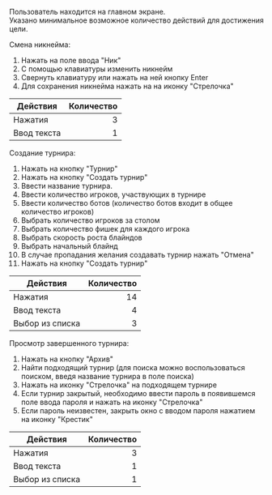 Пользователь находится на главном экране. <br/>
Указано минимальное возможное количество действий для достижения цели.

Смена никнейма:
1.	Нажать на поле ввода "Ник"
2.	С помощью клавиатуры изменить никнейм
3.	Свернуть клавиатуру или нажать на ней кнопку Enter
4.	Для сохранения никнейма нажать на на иконку "Стрелочка"

| Действия      | Количество | 
| ------------- |-----------:| 
| Нажатия       | 3          |
| Ввод текста   | 1          |


Создание турнира:
1.	Нажать на кнопку "Турнир"
2.	Нажать на кнопку "Создать турнир"
3.	Ввести название турнира.
4.	Ввести количество игроков, участвующих в турнире
5.	Ввести количество ботов (количество ботов входит в общее количество игроков)
6.	Выбрать количество игроков за столом
7.	Выбрать количество фишек для каждого игрока
8.	Выбрать скорость роста блайндов
9.	Выбрать начальный блайнд
10.	В случае пропадания желания создавать турнир нажать "Отмена"
11.	Нажать на кнопку "Создать турнир"

| Действия        | Количество | 
| --------------- |-----------:| 
| Нажатия         | 14         |
| Ввод текста     | 4          |
| Выбор из списка | 3          |


Просмотр завершенного турнира:
1.	Нажать на кнопку "Архив"
2.	Найти подходящий турнир (для поиска можно воспользоваться поиском, введя название турнира в поле поиска)
3.	Нажать на иконку "Стрелочка" на подходящем турнире
4.	Если турнир закрытый, необходимо ввести пароль в появившемся поле ввода пароля и нажать на иконку "Стрелочка"
5.	Если пароль неизвестен, закрыть окно с вводом пароля нажатием на иконку "Крестик"

| Действия        | Количество | 
| --------------- |-----------:| 
| Нажатия         | 3          |
| Ввод текста     | 1          |
| Выбор из списка | 1          |

